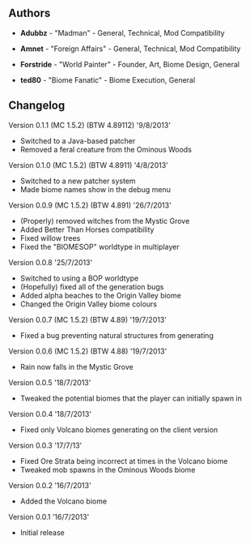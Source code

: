 ## Authors 

- **Adubbz** - "Madman" - General, Technical, Mod Compatibility

- **Amnet** - "Foreign Affairs" - General, Technical, Mod Compatibility

- **Forstride** - "World Painter" - Founder, Art, Biome Design, General

- **ted80** - "Biome Fanatic" - Biome Execution, General

## Changelog 
Version 0.1.1 (MC 1.5.2) (BTW 4.89112) '9/8/2013'
- Switched to a Java-based patcher
- Removed a feral creature from the Ominous Woods

Version 0.1.0 (MC 1.5.2) (BTW 4.8911) '4/8/2013'
- Switched to a new patcher system
- Made biome names show in the debug menu

Version 0.0.9 (MC 1.5.2) (BTW 4.891) '26/7/2013'
- (Properly) removed witches from the Mystic Grove
- Added Better Than Horses compatibility
- Fixed willow trees
- Fixed the "BIOMESOP" worldtype in multiplayer

Version 0.0.8 '25/7/2013'
- Switched to using a BOP worldtype
- (Hopefully) fixed all of the generation bugs
- Added alpha beaches to the Origin Valley biome
- Changed the Origin Valley biome colours

Version 0.0.7 (MC 1.5.2) (BTW 4.89) '19/7/2013'
- Fixed a bug preventing natural structures from generating

Version 0.0.6 (MC 1.5.2) (BTW 4.88) '19/7/2013'
- Rain now falls in the Mystic Grove

Version 0.0.5 '18/7/2013'
- Tweaked the potential biomes that the player can initially spawn in

Version 0.0.4 '18/7/2013'
- Fixed only Volcano biomes generating on the client version

Version 0.0.3 '17/7/13'
- Fixed Ore Strata being incorrect at times in the Volcano biome
- Tweaked mob spawns in the Ominous Woods biome

Version 0.0.2 '16/7/2013'
- Added the Volcano biome

Version 0.0.1  '16/7/2013'
- Initial release
